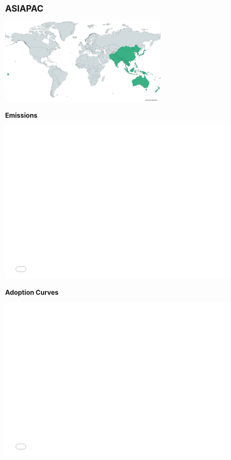 



# ASIAPAC 
  
![](../region%20maps/ASIAPAC.png)  
  
  

## Emissions
<iframe id='igraph' scrolling='no' style='border:none' seamless='seamless' src= "mwedges-pathway-ASIAPAC-dauncsffiet.html" height='500' width='150%'></iframe>  
  

## Adoption Curves
<iframe id='igraph' scrolling='no' style='border:none' seamless='seamless' src= "scurves-ASIAPAC-pathway-dauncsffiet.html" height='500' width='150%'></iframe>  
